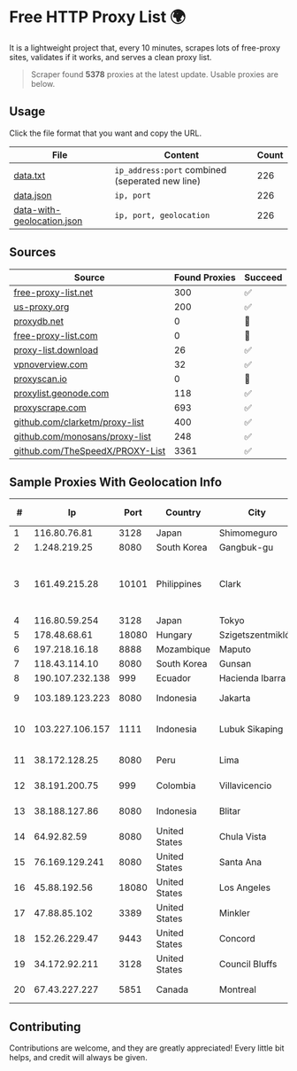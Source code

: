 
# Free HTTP Proxy List 🌍

It is a lightweight project that, every 10 minutes, scrapes lots of free-proxy sites, validates if it works, and serves a clean proxy list.


> Scraper found **5378** proxies at the latest update. Usable proxies are below.

## Usage

Click the file format that you want and copy the URL.


|File|Content|Count|
|----|-------|-----|
|[data.txt](https://raw.githubusercontent.com/themiralay/Proxy-List-World/master/data.txt)|`ip_address:port` combined (seperated new line)|226|
|[data.json](https://raw.githubusercontent.com/themiralay/Proxy-List-World/master/data.json)|`ip, port`|226|
|[data-with-geolocation.json](https://raw.githubusercontent.com/themiralay/Proxy-List-World/master/data-with-geolocation.json)|`ip, port, geolocation`|226|

## Sources

|Source|Found Proxies|Succeed|
|------|-------------|-------|
|[free-proxy-list.net](https://free-proxy-list.net)|300|✅|
|[us-proxy.org](https://www.us-proxy.org)|200|✅|
|[proxydb.net](http://proxydb.net)|0|🚫|
|[free-proxy-list.com](https://free-proxy-list.com/?page=&port=&type%5B%5D=http&type%5B%5D=https&up_time=0&search=Search)|0|🚫|
|[proxy-list.download](https://www.proxy-list.download/HTTP)|26|✅|
|[vpnoverview.com](https://vpnoverview.com/privacy/anonymous-browsing/free-proxy-servers)|32|✅|
|[proxyscan.io](https://www.proxyscan.io)|0|🚫|
|[proxylist.geonode.com](https://proxylist.geonode.com/api/proxy-list?limit=300&page=1&sort_by=lastChecked&sort_type=desc&protocols=http,https)|118|✅|
|[proxyscrape.com](https://api.proxyscrape.com/v2/?request=displayproxies&protocol=http&timeout=10000&country=all&ssl=all&anonymity=all)|693|✅|
|[github.com/clarketm/proxy-list](https://raw.githubusercontent.com/clarketm/proxy-list/master/proxy-list-raw.txt)|400|✅|
|[github.com/monosans/proxy-list](https://raw.githubusercontent.com/monosans/proxy-list/main/proxies/http.txt)|248|✅|
|[github.com/TheSpeedX/PROXY-List](https://raw.githubusercontent.com/TheSpeedX/PROXY-List/master/http.txt)|3361|✅|


## Sample Proxies With Geolocation Info

|#|Ip|Port|Country|City|Internet Service Provider|
|-|--|----|-------|----|-------------------------|
|1|116.80.76.81|3128|Japan|Shimomeguro|InfoSphere|
|2|1.248.219.25|8080|South Korea|Gangbuk-gu|GSNeotek|
|3|161.49.215.28|10101|Philippines|Clark|Converge Information and Communications Technology Solutions|
|4|116.80.59.254|3128|Japan|Tokyo|InfoSphere|
|5|178.48.68.61|18080|Hungary|Szigetszentmiklós|UPC|
|6|197.218.16.18|8888|Mozambique|Maputo|Movitel's IP|
|7|118.43.114.10|8080|South Korea|Gunsan|Korea Telecom|
|8|190.107.232.138|999|Ecuador|Hacienda Ibarra|CINECABLE TV|
|9|103.189.123.223|8080|Indonesia|Jakarta|PT Ikhlas Cipta Teknologi|
|10|103.227.106.157|1111|Indonesia|Lubuk Sikaping|PT Skynet Network Bersama|
|11|38.172.128.25|8080|Peru|Lima|Conex TV E.I.R.L.|
|12|38.191.200.75|999|Colombia|Villavicencio|Cogent Communications|
|13|38.188.127.86|8080|Indonesia|Blitar|PT Data Buana Nusantara|
|14|64.92.82.59|8080|United States|Chula Vista|Momentum Telecom, Inc.|
|15|76.169.129.241|8080|United States|Santa Ana|Charter Communications|
|16|45.88.192.56|18080|United States|Los Angeles|DM-HK|
|17|47.88.85.102|3389|United States|Minkler|Alibaba.com LLC|
|18|152.26.229.47|9443|United States|Concord|MCNC|
|19|34.172.92.211|3128|United States|Council Bluffs|Google LLC|
|20|67.43.227.227|5851|Canada|Montreal|GloboTech Communications|



## Contributing

Contributions are welcome, and they are greatly appreciated! Every
little bit helps, and credit will always be given.

